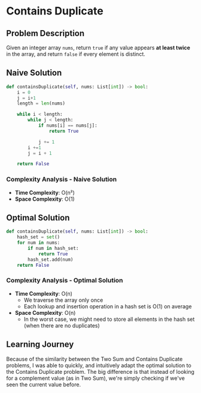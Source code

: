 # Contains Duplicate

## Problem Description
Given an integer array `nums`, return `true` if any value appears **at least twice** in the array, and return `false` if every element is distinct.

## Naive Solution
```python
def containsDuplicate(self, nums: List[int]) -> bool:
    i = 0
    j = i+1
    length = len(nums)

    while i < length:
        while j < length:
            if nums[i] == nums[j]:
                return True

            j += 1
        i +=1
        j = i + 1

    return False
```

### Complexity Analysis - Naive Solution
- **Time Complexity**: O(n²)
- **Space Complexity**: O(1)

## Optimal Solution
```python
def containsDuplicate(self, nums: List[int]) -> bool:
    hash_set = set()
    for num in nums:
        if num in hash_set:
            return True
        hash_set.add(num)
    return False
```

### Complexity Analysis - Optimal Solution
- **Time Complexity**: O(n)
  - We traverse the array only once
  - Each lookup and insertion operation in a hash set is O(1) on average
- **Space Complexity**: O(n)
  - In the worst case, we might need to store all elements in the hash set (when there are no duplicates)

## Learning Journey
Because of the similarity between the Two Sum and Contains Duplicate problems, I was able to quickly, and intuitively adapt the optimal solution to the Contains Duplicate problem. The big difference is that instead of looking for a complement value (as in Two Sum), we're simply checking if we've seen the current value before.